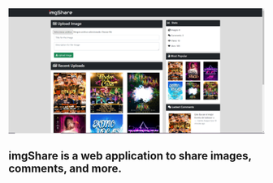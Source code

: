 <img src="/docs/screen1.PNG">

## imgShare is a web application to share images, comments, and more.
